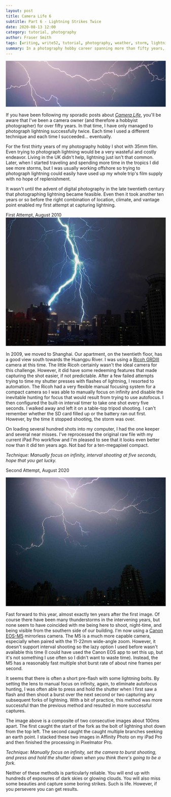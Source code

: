 ```yaml
---
layout: post
title: Camera Life 6
subtitle: Part 6 - Lightning Strikes Twice
date: 2020-08-13 12:00
category: tutorial, photography
author: Fraser Smith
tags: [writing, write52, tutorial, photography, weather, storm, lightning]
summary: In a photography hobby career spanning more than fifty years, I have managed to photograph lightning successfully twice. Clearly, that's plenty experience to write a tutorial on the process. :-)
---
```

<img src="/img/lightning-banner.jpg" alt="Lightning Flashes Across The Sky" />

If you have been following my sporadic posts about [_Camera Life_](https://www.tramfishers.com/2019/10/17/a-life-in-cameras-1), you'll be aware that I've been a camera owner (and therefore a hobbyist photographer) for over fifty years. In that time, I have only managed to photograph lightning successfully twice. Each time I used a different technique and each time I succeeded… eventually.
<!--more-->

For the first thirty years of my photography hobby I shot with 35mm film. Even trying to photograph lightning would be a very wasteful and costly endeavor. Living in the UK didn't help, lightning just isn't that common. Later, when I started traveling and spending more time in the tropics I did see more storms, but I was usually working offshore so trying to photograph lightning could easily have used up my whole trip's film supply with no hope of replenishment.

It wasn't until the advent of digital photography in the late twentieth century that photographing lightning became feasible. Even then it took another ten years or so before the right combination of location, climate, and vantage point enabled my first attempt at capturing lightning.

<div class="page-subtitle">First Attempt, August 2010</div>

<img src="/img/lightning2010.jpg" alt="Lightning Flashes Across The Sky, August 2010"/>

In 2009, we moved to Shanghai. Our apartment, on the twentieth floor, has a good view south towards the Huangpu River. I was using a [Ricoh GRDIII](https://www.dpreview.com/products/ricoh/compacts/ricoh_grdigital3) camera at this time. The little Ricoh certainly wasn't the ideal camera for this challenge. However, it did have some redeeming features that made capturing the shot easier, if not predictable. After a few failed attempts trying to time my shutter presses with flashes of lightning, I resorted to automation. The Ricoh had a very flexible manual focusing system for a compact camera so I was able to manually focus on infinity and disable the inevitable hunting for focus that would result from trying to use autofocus. I then configured the built-in interval timer to take one shot every five seconds. I walked away and left it on a table-top tripod shooting. I can't remember whether the SD card filled up or the battery ran out first. However, by the time it stopped shooting, the storm was over.

On loading several hundred shots into my computer, I had the one keeper and several near misses. I've reprocessed the original raw file with my current iPad Pro workflow and I'm pleased to see that it looks even better now than it did ten years ago. Not bad for a ten-megapixel compact.

_Technique: Manually focus on infinity, interval shooting at five seconds, hope that you get lucky._

<div class="page-subtitle">Second Attempt, August 2020</div>

[<img src="/img/lightning2020.jpg" alt="Lightning Flashes Across The Sky, August 2020"/>](https://www.picfair.com/pics/011819435-lightning-over-shanghai)

Fast forward to this year, almost exactly ten years after the first image. Of course there have been many thunderstorms in the intervening years, but none seem to have coincided with me being here to shoot, night-time, and being visible from the southern side of our building. I'm now using a [Canon EOS-M5](https://www.dpreview.com/products/canon/slrs/canon_eosm5) mirrorless camera. The M5 is a much more capable camera, especially when paired with the 11-22mm wide-angle zoom. However, it doesn't support interval shooting so the lazy option I used before wasn't available this time (I could have used the Canon EOS app to set this up, but it's not something I use often so I didn't want to waste time). Instead, the M5 has a reasonably fast multiple shot burst rate of about nine frames per second.

It seems that there is often a short pre-flash with some lightning bolts. By setting the lens to manual focus on infinity, again, to eliminate autofocus hunting, I was often able to press and hold the shutter when I first saw a flash and then shoot a burst over the next second or two capturing any subsequent forks of lightning. With a bit of practice, this method was more successful than the previous method and resulted in more successful captures.

The image above is a composite of two consecutive images about 100ms apart. The first caught the start of the fork as the bolt of lightning shot down from the top left. The second caught the caught multiple branches seeking an earth point. I stacked these two images in Affinity Photo on my iPad Pro and then finished the processing in Pixelmator Pro.

_Technique: Manually focus on infinity, set the camera to burst shooting, and press and hold the shutter down when you think there's going to be a fork._

Neither of these methods is particularly reliable. You will end up with hundreds of exposures of dark skies or glowing clouds. You will also miss some beauties and capture some boring strikes. Such is life. However, if you persevere you can get results.